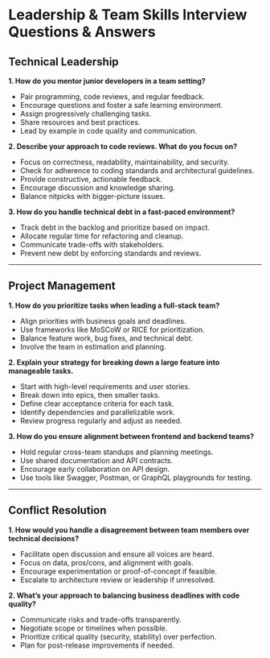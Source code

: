 # Leadership & Team Skills Interview Questions & Answers

## Technical Leadership

**1. How do you mentor junior developers in a team setting?**

- Pair programming, code reviews, and regular feedback.
- Encourage questions and foster a safe learning environment.
- Assign progressively challenging tasks.
- Share resources and best practices.
- Lead by example in code quality and communication.

**2. Describe your approach to code reviews. What do you focus on?**

- Focus on correctness, readability, maintainability, and security.
- Check for adherence to coding standards and architectural guidelines.
- Provide constructive, actionable feedback.
- Encourage discussion and knowledge sharing.
- Balance nitpicks with bigger-picture issues.

**3. How do you handle technical debt in a fast-paced environment?**

- Track debt in the backlog and prioritize based on impact.
- Allocate regular time for refactoring and cleanup.
- Communicate trade-offs with stakeholders.
- Prevent new debt by enforcing standards and reviews.

---

## Project Management

**1. How do you prioritize tasks when leading a full-stack team?**

- Align priorities with business goals and deadlines.
- Use frameworks like MoSCoW or RICE for prioritization.
- Balance feature work, bug fixes, and technical debt.
- Involve the team in estimation and planning.

**2. Explain your strategy for breaking down a large feature into manageable tasks.**

- Start with high-level requirements and user stories.
- Break down into epics, then smaller tasks.
- Define clear acceptance criteria for each task.
- Identify dependencies and parallelizable work.
- Review progress regularly and adjust as needed.

**3. How do you ensure alignment between frontend and backend teams?**

- Hold regular cross-team standups and planning meetings.
- Use shared documentation and API contracts.
- Encourage early collaboration on API design.
- Use tools like Swagger, Postman, or GraphQL playgrounds for testing.

---

## Conflict Resolution

**1. How would you handle a disagreement between team members over technical decisions?**

- Facilitate open discussion and ensure all voices are heard.
- Focus on data, pros/cons, and alignment with goals.
- Encourage experimentation or proof-of-concept if feasible.
- Escalate to architecture review or leadership if unresolved.

**2. What’s your approach to balancing business deadlines with code quality?**

- Communicate risks and trade-offs transparently.
- Negotiate scope or timelines when possible.
- Prioritize critical quality (security, stability) over perfection.
- Plan for post-release improvements if needed.
